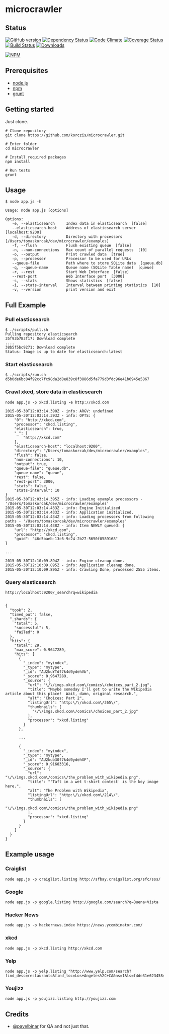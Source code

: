 # microcrawler

## Status

[![GitHub version](https://badge.fury.io/gh/korczis%2Fmicrocrawler.png)](http://badge.fury.io/gh/korczis%2Fmicrocrawler)
[![Dependency Status](https://gemnasium.com/korczis/microcrawler.svg)](https://gemnasium.com/korczis/microcrawler)
[![Code Climate](https://codeclimate.com/github/korczis/microcrawler.png)](https://codeclimate.com/github/korczis/microcrawler)
[![Coverage Status](https://coveralls.io/repos/korczis/microcrawler/badge.png)](https://coveralls.io/r/korczis/microcrawler)
[![Build Status](https://travis-ci.org/korczis/microcrawler.png)](https://travis-ci.org/korczis/microcrawler)
[![Downloads](http://img.shields.io/npm/dm/microcrawler.svg)](https://www.npmjs.org/package/microcrawler)

[![NPM](https://nodei.co/npm/microcrawler.png?downloads=true&downloadRank=true&stars=true)](https://nodei.co/npm/microcrawler/)

## Prerequisites

- [node.js](http://nodejs.org/)
- [npm](https://www.npmjs.org/)
- [grunt](http://gruntjs.com/getting-started)

## Getting started

Just clone.

```
# Clone repository
git clone https://github.com/korczis/microcrawler.git

# Enter folder
cd microcrawler

# Install required packages
npm install

# Run tests
grunt
```

## Usage

```
$ node app.js -h

Usage: node app.js [options]

Options:
   -e, --elasticsearch     Index data in elasticsearch  [false]
   --elasticsearch-host    Address of elasticsearch server  [localhost:9200]
   -d, --directory         Directory with processors  [/Users/tomaskorcak/dev/microcrawler/examples]
   -f, --flush             Flush existing queue  [false]
   -n, --num-connections   Max count of parallel requests  [10]
   -o, --output            Print crawled data  [true]
   -p, --processor         Processor to be used for URLs
   --queue-file            Path where to store SQLite data  [queue.db]
   -q, --queue-name        Queue name (SQLite Table name)  [queue]
   -r, --rest              Start Web Interface  [false]
   --rest-port             Web Interface port  [3000]
   -s, --stats             Shows statistics  [false]
   -i, --stats-interval    Interval between printing statistics  [10]
   -v, --version           print version and exit

```

## Full Example

### Pull elasticsearch

```
$ ./scripts/pull.sh
Pulling repository elasticsearch
35f93b783f17: Download complete
....
38b5f5bc9271: Download complete
Status: Image is up to date for elasticsearch:latest
```

### Start elasticsearch

```
$ ./scripts/run.sh
d5b0de6bc84f92cc7fc98da2d8e839c8f3886d5fa779d3fdc96e41b6945e5867
```

### Crawl xkcd, store data in elasticsearch

```
node app.js -p xkcd.listing -e http://xkcd.com

2015-05-30T12:03:14.390Z - info: ARGV: undefined
2015-05-30T12:03:14.393Z - info: OPTS: {
    "0": "http://xkcd.com",
    "processor": "xkcd.listing",
    "elasticsearch": true,
    "_": [
        "http://xkcd.com"
    ],
    "elasticsearch-host": "localhost:9200",
    "directory": "/Users/tomaskorcak/dev/microcrawler/examples",
    "flush": false,
    "num-connections": 10,
    "output": true,
    "queue-file": "queue.db",
    "queue-name": "queue",
    "rest": false,
    "rest-port": 3000,
    "stats": false,
    "stats-interval": 10
}
2015-05-30T12:03:14.395Z - info: Loading example processors - '/Users/tomaskorcak/dev/microcrawler/examples'
2015-05-30T12:03:14.433Z - info: Engine Initialized
2015-05-30T12:03:14.433Z - info: Application initialized.
2015-05-30T12:03:14.434Z - info: Loading processors from following paths - '/Users/tomaskorcak/dev/microcrawler/examples'
2015-05-30T12:03:14.438Z - info: Item NEWLY queued: {
    "url": "http://xkcd.com",
    "processor": "xkcd.listing",
    "guid": "46c5baeb-13c6-9c24-2b27-5650f0589168"
}

...

2015-05-30T12:10:09.894Z - info: Engine cleanup done.
2015-05-30T12:10:09.895Z - info: Application cleanup done.
2015-05-30T12:10:09.895Z - info: Crawling Done, processed 2555 items.
```

### Query elasticsearch

```
http://localhost:9200/_search?q=wikipedia


{
  "took": 2,
  "timed_out": false,
  "_shards": {
    "total": 5,
    "successful": 5,
    "failed": 0
  },
  "hits": {
    "total": 29,
    "max_score": 0.9647289,
    "hits": [
      {
        "_index": "myindex",
        "_type": "mytype",
        "_id": "AU2kuYTdf7k4d9ydehVb",
        "_score": 0.9647289,
        "_source": {
          "url": "\/\/imgs.xkcd.com\/comics\/choices_part_2.jpg",
          "title": "Maybe someday I'll get to write the Wikipedia article about this place!  Wait, damn, original research.",
          "alt": "Choices: Part 2",
          "listingUrl": "http:\/\/xkcd.com\/265\/",
          "thumbnails": [
            "\/\/imgs.xkcd.com\/comics\/choices_part_2.jpg"
          ],
          "processor": "xkcd.listing"
        }
      },

      ...
      
      {
        "_index": "myindex",
        "_type": "mytype",
        "_id": "AU2kub30f7k4d9ydehXF",
        "_score": 0.91683316,
        "_source": {
          "url": "\/\/imgs.xkcd.com\/comics\/the_problem_with_wikipedia.png",
          "title": "'Taft in a wet t-shirt contest' is the key image here.",
          "alt": "The Problem with Wikipedia",
          "listingUrl": "http:\/\/xkcd.com\/214\/",
          "thumbnails": [
            "\/\/imgs.xkcd.com\/comics\/the_problem_with_wikipedia.png"
          ],
          "processor": "xkcd.listing"
        }
      }
    ]
  }
}

```

## Example usage

### Craiglist

```
node app.js -p craiglist.listing http://sfbay.craigslist.org/sfc/sss/
```

### Google

```
node app.js -p google.listing http://google.com/search?q=Buena+Vista
```

### Hacker News

```
node app.js -p hackernews.index https://news.ycombinator.com/
```

### xkcd

```
node app.js -p xkcd.listing http://xkcd.com
```

### Yelp

```
node app.js -p yelp.listing "http://www.yelp.com/search?find_desc=restaurants&find_loc=Los+Angeles%2C+CA&ns=1&ls=f4de31e623458437"
```

### Youjizz

```
node app.js -p youjizz.listing http://youjizz.com
```

## Credits

- [@pavelbinar](https://github.com/pavelbinar) for QA and not just that.
